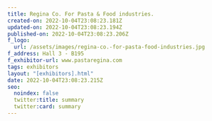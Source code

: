 ```yaml
---
title: Regina Co. For Pasta & Food industries.
created-on: 2022-10-04T23:08:23.181Z
updated-on: 2022-10-04T23:08:23.194Z
published-on: 2022-10-04T23:08:23.206Z
f_logo:
  url: /assets/images/regina-co.-for-pasta-food-industries.jpg
f_address: Hall 3 - B195
f_exhibitor-url: www.pastaregina.com
tags: exhibitors
layout: "[exhibitors].html"
date: 2022-10-04T23:08:23.215Z
seo:
  noindex: false
  twitter:title: summary
  twitter:card: summary
---
```

